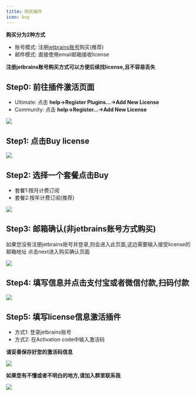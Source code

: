 ```yaml
---
title: 购买插件
icon: buy
---
```


**购买分为2种方式**
* 账号模式: 注册[jetbrains账号](https://account.jetbrains.com/licenses)购买(推荐)
* 邮件模式: 直接使用email邮箱接收license

**注册jetbrains账号购买方式可以方便后续找license,且不容易丢失**
## Step0: 前往插件激活页面
* Ultimate: 点击 **help->Register Plugins...->Add New License**
* Community: 点击 **help->Register...->Add New License**


![](../.vuepress/public/img/buy/step0.png)

## Step1: 点击Buy license
![](../.vuepress/public/img/buy/step1.png)

## Step2: 选择一个套餐点击Buy
* 套餐1:按月计费订阅
* 套餐2:按年计费订阅(推荐)

![](../.vuepress/public/img/buy/step2.png)

## Step3: 邮箱确认(非jetbrains账号方式购买)
如果您没有注册jetbrains账号并登录,则会进入此页面,这边需要输入接受license的邮箱地址
点击next进入购买确认页面

![](../.vuepress/public/img/buy/step3.png)

## Step4: 填写信息并点击支付宝或者微信付款,扫码付款

![](../.vuepress/public/img/buy/step4.png)

## Step5: 填写license信息激活插件


* 方式1: 登录jetbrains账号
* 方式2: 在Activation code中输入激活码

**请妥善保存好您的激活码信息**

![](../.vuepress/public/img/buy/step5.png)

**如果您有不懂或者不明白的地方,请加入群里联系我**

![](../.vuepress/public/img/dingding.jpg)